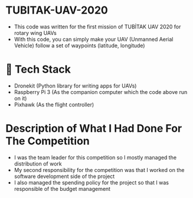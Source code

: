 # TUBITAK-UAV-2020
* This code was written for the first mission of TUBİTAK UAV 2020 for rotary wing UAVs
* With this code, you can simply make your UAV (Unmanned Aerial Vehicle) follow a set of waypoints (latitude, longitude)

# 🚀 Tech Stack
* Dronekit (Python library for writing apps for UAVs)
* Raspberry Pi 3 (As the companion computer which the code above run on it)
* Pixhawk (As the flight controller)

# Description of What I Had Done For The Competition
 * I was the team leader for this competition so I mostly managed the distribution of work 
 * My second responsibility for the competition was that I worked on the software development side of the project
 * I also managed the spending policy for the project so that I was responsible of the budget management
 

